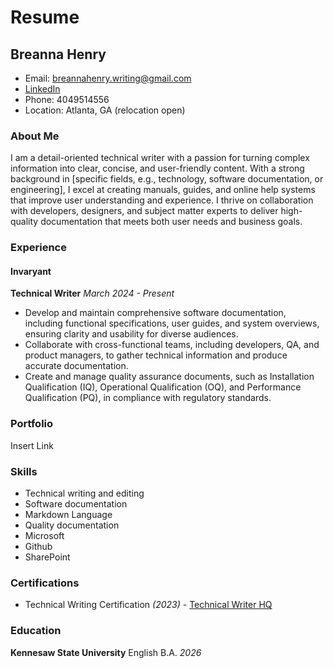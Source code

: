 # Resume
## Breanna Henry

* Email: breannahenry.writing@gmail.com
* [LinkedIn](https://www.linkedin.com/in/breanna-henry-09b9b6260/)
* Phone: 4049514556
* Location: Atlanta, GA (relocation open)

### About Me
I am a detail-oriented technical writer with a passion for turning complex information into clear, concise, and user-friendly content. With a strong background in [specific fields, e.g., technology, software documentation, or engineering], I excel at creating manuals, guides, and online help systems that improve user understanding and experience. I thrive on collaboration with developers, designers, and subject matter experts to deliver high-quality documentation that meets both user needs and business goals.

### Experience

#### Invaryant
**Technical Writer** *March 2024 - Present*
* Develop and maintain comprehensive software documentation, including functional specifications, user guides, and system overviews, ensuring clarity and usability for diverse audiences.
* Collaborate with cross-functional teams, including developers, QA, and product managers, to gather technical information and produce accurate documentation.
* Create and manage quality assurance documents, such as Installation Qualification (IQ), Operational Qualification (OQ), and Performance Qualification (PQ), in compliance with regulatory standards.

### Portfolio

Insert Link


### Skills
* Technical writing and editing
* Software documentation
* Markdown Language
* Quality documentation
* Microsoft
* Github
* SharePoint

### Certifications
* Technical Writing Certification *(2023)* - [Technical Writer HQ](https://technicalcommunication.mn.co/landing?from=https%3A%2F%2Ftechnicalcommunication.mn.co%2Fspaces%2F9128382%2Fcontent)

### Education
**Kennesaw State University** English B.A. *2026*

